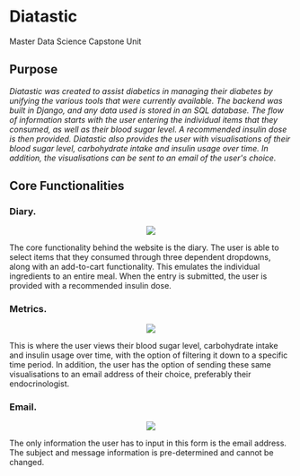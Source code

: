 # Diatastic
Master Data Science Capstone Unit

<h2>
Purpose
</h2>

*Diatastic was created to assist diabetics in managing their diabetes by unifying the various tools that were currently available. The backend was built in Django, and any data used is stored in an SQL database. The flow of information starts with the user entering the individual items that they consumed, as well as their blood sugar level. A recommended insulin dose is then provided. Diatastic also provides the user with visualisations of their blood sugar level, carbohydrate intake and insulin usage over time. In addition, the visualisations can be sent to an email of the user's choice.*

<h2>
  Core Functionalities
</h2>

<h3>
  Diary.
</h3>

<p align="center">
  <img src="https://user-images.githubusercontent.com/110654543/208659115-4be8df43-afb1-4c97-bb3c-1d05e1c04f82.png"/>
</p>

The core functionality behind the website is the diary. The user is able to select items that they consumed through three dependent dropdowns, along with an add-to-cart functionality. This emulates the individual ingredients to an entire meal. When the entry is submitted, the user is provided with a recommended insulin dose.

<h3>
  Metrics.
</h3>

<p align="center">
  <img src="https://user-images.githubusercontent.com/110654543/208660736-ea1cbf59-5615-4b60-bb17-6b9e50db2cc5.png"/>
</p>

This is where the user views their blood sugar level, carbohydrate intake and insulin usage over time, with the option of filtering it down to a specific time period. In addition, the user has the option of sending these same visualisations to an email address of their choice, preferably their endocrinologist.

<h3>
  Email.
</h3>
<p align="center">
  <img src="https://user-images.githubusercontent.com/110654543/208662437-19ff2897-61a7-429d-ab08-1fea767190de.png"/>
</p>

The only information the user has to input in this form is the email address. The subject and message information is pre-determined and cannot be changed.
